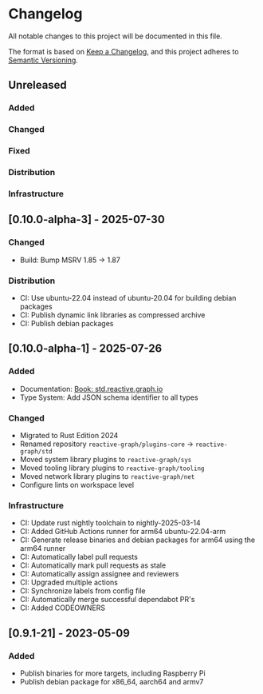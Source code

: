 # Changelog

All notable changes to this project will be documented in this file.

The format is based on [Keep a Changelog](https://keepachangelog.com/en/1.0.0/),
and this project adheres to [Semantic Versioning](https://semver.org/spec/v2.0.0.html).

## Unreleased

### Added

### Changed

### Fixed

### Distribution

### Infrastructure

## [0.10.0-alpha-3] - 2025-07-30

### Changed

- Build: Bump MSRV 1.85 -> 1.87

### Distribution

- CI: Use ubuntu-22.04 instead of ubuntu-20.04 for building debian packages
- CI: Publish dynamic link libraries as compressed archive
- CI: Publish debian packages

## [0.10.0-alpha-1] - 2025-07-26

### Added

- Documentation: [Book: std.reactive.graph.io](https://std.reactive.graph.io/)
- Type System: Add JSON schema identifier to all types

### Changed

- Migrated to Rust Edition 2024
- Renamed repository `reactive-graph/plugins-core` -> `reactive-graph/std`
- Moved system library plugins to `reactive-graph/sys`
- Moved tooling library plugins to `reactive-graph/tooling`
- Moved network library plugins to `reactive-graph/net`
- Configure lints on workspace level

### Infrastructure

- CI: Update rust nightly toolchain to nightly-2025-03-14
- CI: Added GitHub Actions runner for arm64 ubuntu-22.04-arm
- CI: Generate release binaries and debian packages for arm64 using the arm64 runner
- CI: Automatically label pull requests
- CI: Automatically mark pull requests as stale
- CI: Automatically assign assignee and reviewers
- CI: Upgraded multiple actions
- CI: Synchronize labels from config file
- CI: Automatically merge successful dependabot PR's
- CI: Added CODEOWNERS

## [0.9.1-21] - 2023-05-09

### Added

- Publish binaries for more targets, including Raspberry Pi
- Publish debian package for x86_64, aarch64 and armv7
